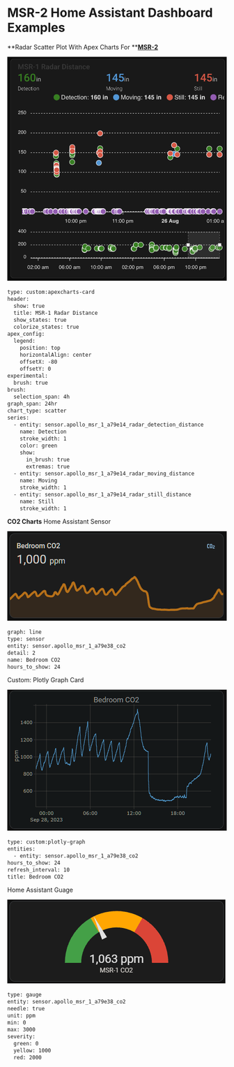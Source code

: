 # MSR-2 Home Assistant Dashboard Examples

**Radar Scatter Plot With Apex Charts For **[**MSR-2**](https://shop.apolloautomation.cloud/products/multisensor-mk1)

  
![JPE Apex Charts 3.png](../assets/jpe-apex-charts-3.png)

```plaintext
type: custom:apexcharts-card
header:
  show: true
  title: MSR-1 Radar Distance
  show_states: true
  colorize_states: true
apex_config:
  legend:
    position: top
    horizontalAlign: center
    offsetX: -80
    offsetY: 0
experimental:
  brush: true
brush:
  selection_span: 4h
graph_span: 24hr
chart_type: scatter
series:
  - entity: sensor.apollo_msr_1_a79e14_radar_detection_distance
    name: Detection
    stroke_width: 1
    color: green
    show:
      in_brush: true
      extremas: true
  - entity: sensor.apollo_msr_1_a79e14_radar_moving_distance
    name: Moving
    stroke_width: 1
  - entity: sensor.apollo_msr_1_a79e14_radar_still_distance
    name: Still
    stroke_width: 1
```

**CO2 Charts**
Home Assistant Sensor

![CO 2 Graph.png](../assets/co-2-graph.png)

```plaintext
graph: line
type: sensor
entity: sensor.apollo_msr_1_a79e38_co2
detail: 2
name: Bedroom CO2
hours_to_show: 24
```

Custom: Plotly Graph Card

![Plotly CO2 Graph.png](../assets/plotly-co2-graph.png)

```plaintext
type: custom:plotly-graph
entities:
  - entity: sensor.apollo_msr_1_a79e38_co2
hours_to_show: 24
refresh_interval: 10
title: Bedroom CO2
```

Home Assistant Guage

![CO2 Guage.png](../assets/co2-guage.png)

```plaintext
type: gauge
entity: sensor.apollo_msr_1_a79e38_co2
needle: true
unit: ppm
min: 0
max: 3000
severity:
  green: 0
  yellow: 1000
  red: 2000
```